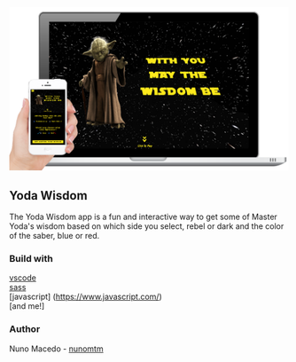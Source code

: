 <img src="/assets/screenshot.png">


## Yoda Wisdom

The Yoda Wisdom app is a fun and interactive way to get some of Master Yoda's wisdom based on which side you select, rebel or dark and the color of the saber, blue or red. 

### Build with
[vscode](https://code.visualstudio.com/) </br>
[sass](https://sass-lang.com/) </br>
[javascript] (https://www.javascript.com/) </br>
[and me!]

### Author
Nuno Macedo - [nunomtm](https://github.com/nunomtm)</br>